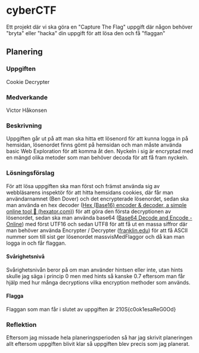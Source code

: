 # cyberCTF
Ett projekt där vi ska göra en "Capture The Flag" uppgift där någon behöver "bryta" eller "hacka" din uppgift för att lösa den och få "flaggan"

## Planering
### Uppgiften
Cookie Decrypter

### Medverkande
Victor Håkonsen

### Beskrivning
Uppgiften går ut på att man ska hitta ett lösenord för att kunna logga in på hemsidan, lösenordet finns gömt på hemsidan och man måste använda basic Web Exploration för att komma åt den.
Nyckeln i sig är encryptad med en mängd olika metoder som man behöver decoda för att få fram nyckeln. 

### Lösningsförslag
För att lösa uppgiften ska man först och främst använda sig av webbläsarens inspektör för att hitta hemsidans cookies, där får man användarnamnet (Ben Dover) och det encrypterade lösenordet, sedan ska man använda en hex decoder ([Hex (Base16) encoder & decoder, a simple online tool 🔧 (hexator.com)](https://www.hexator.com/)) för att göra den första decryptionen av lösenordet, sedan ska man använda base64 ([Base64 Decode and Encode - Online](https://www.base64decode.org/)) med först UTF16 och sedan UTF8 för att få ut en massa siffror där man behöver använda Encrypter / Decrypter ([franklin.edu](https://cs.franklin.edu/~whittakt/ITEC136/examples/encrypter.html)) för att få ASCII nummer som till sist ger lösenordet	 massvisMedFlaggor och då kan man logga in och får flaggan.

#### Svårighetsnivå
Svårighetsnivån beror på om man använder hintsen eller inte, utan hints skulle jag säga i princip 0 men med hints så kanske 0.7 eftersom man får hjälp med hur många decryptions vilka encryption methoder som används. 

#### Flagga
Flaggan som man får i slutet av uppgiften är 210S{c0ok1esaReG0Od}

### Reflektion
Eftersom jag missade hela planeringsperioden så har jag skrivit planeringen allt eftersom uppgiften blivit klar så uppgiften blev precis som jag planerat. 

